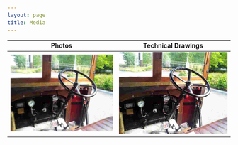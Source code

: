 ```yaml
---
layout: page
title: Media
---
```


| Photos | Technical Drawings |
| :----: | :----------------: |
| ![General Photos][general-photos] | ![Technical Drawings][technical-drawings] |

[general-photos]: /img/display-photos/lowres/IMG_001.jpg
[technical-drawings]: /img/display-photos/lowres/IMG_001.jpg
